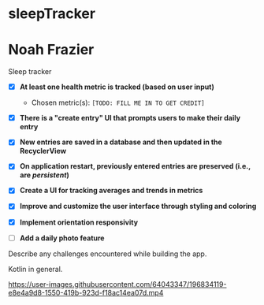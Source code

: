 # sleepTracker


# Noah Frazier

Sleep tracker

- [x] **At least one health metric is tracked (based on user input)**
  - Chosen metric(s): `[TODO: FILL ME IN TO GET CREDIT]`
- [x] **There is a "create entry" UI that prompts users to make their daily entry**
- [x] **New entries are saved in a database and then updated in the RecyclerView**
- [x] **On application restart, previously entered entries are preserved (i.e., are *persistent*)**



- [x] **Create a UI for tracking averages and trends in metrics**
- [x] **Improve and customize the user interface through styling and coloring**
- [x] **Implement orientation responsivity**
- [ ] **Add a daily photo feature**


Describe any challenges encountered while building the app.

Kotlin in general.





https://user-images.githubusercontent.com/64043347/196834119-e8e4a9d8-1550-419b-923d-f18ac14ea07d.mp4

